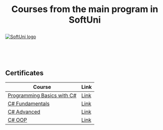 # <p align="center"> Courses from the main program in SoftUni <p>

<a href="https://softuni.bg/trainings/courses" rel="Courses">  ![SoftUni logo][logo] <a/>

[logo]: http://innovationstarterbox.bg/wp-content/uploads/2016/05/Softuni_logo_trasparent.png "Logo Title Text 2"

<br/>
<br/>
<br/>

<h2> Certificates </h2>

|**Course**|**Link**| 
|---|---|
|<a href="https://softuni.bg/trainings/3038/programming-basics-with-c-sharp-july-2020" > Programming Basics with C# </a> | <a href="https://softuni.bg/certificates/details/88222/47b6a368"> Link</a> |
|<a href="https://softuni.bg/trainings/3135/csharp-fundamentals-september-2020"> C# Fundamentals  </a>| <a href="https://softuni.bg/certificates/details/96442/56ed7015"> Link</a> |
|<a href="https://softuni.bg/trainings/3210/csharp-advanced-january-2021"> C# Advanced  </a>| <a href="https://softuni.bg/certificates/details/98123/6f08959f"> Link</a> |
|<a href="https://softuni.bg/trainings/3214/csharp-oop-february-2021"> C# OOP  </a>| <a href="https://softuni.bg/certificates/details/104263/ef7cc8e3"> Link</a> |
